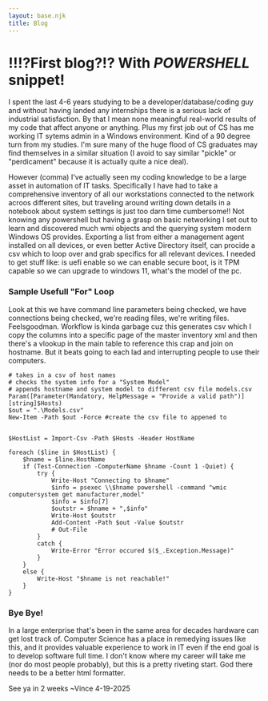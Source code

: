 ```yaml
---
layout: base.njk
title: Blog
---
```

# !!!?First blog?!? With *POWERSHELL* snippet!

I spent the last 4-6 years studying to be a developer/database/coding guy and without having landed any internships there is a serious lack of industrial satisfaction. By that I mean none meaningful real-world results of my code that affect anyone or anything. Plus my first job out of CS has me working IT sytems admin in a Windows environment. Kind of a 90 degree turn from my studies. I'm sure many of the huge flood of CS graduates may find themselves in a similar situation (I avoid to say similar "pickle" or "perdicament" because it is actually quite a nice deal).

However (comma) I've actually seen my coding knowledge to be a large asset in automation of IT tasks. Specifically I have had to take a comprehensive inventory of all our workstations connected to the network acroos different sites, but traveling around writing down details in a notebook about system settings is just too darn time cumbersome!! Not knowing any powershell but having a grasp on basic networking I set out to learn and discovered much wmi objects and the querying system modern Windows OS provides. Exporting a list from either a management agent installed on all devices, or even better Active Directory itself, can procide a csv which to loop over and grab specifics for all relevant devices. I needed to get stuff like: is uefi enable so we can enable secure boot, is it TPM capable so we can upgrade to windows 11, what's the model of the pc.

### Sample Usefull "For" Loop

Look at this we have command line parameters being checked, we have connections being checked, we're reading files, we're writing files. Feelsgoodman. Workflow is kinda garbage cuz this generates csv which I copy the columns into a specific page of the master inventory xml and then there's a vlookup in the main table to reference this crap and join on hostname. But it beats going to each lad and interrupting people to use their computers.
```
# takes in a csv of host names
# checks the system info for a "System Model"
# appends hostname and system model to different csv file models.csv
Param([Parameter(Mandatory, HelpMessage = "Provide a valid path")][string]$Hosts)
$out = ".\Models.csv"
New-Item -Path $out -Force #create the csv file to appened to
        

$HostList = Import-Csv -Path $Hosts -Header HostName

foreach ($line in $HostList) {
    $hname = $line.HostName
    if (Test-Connection -ComputerName $hname -Count 1 -Quiet) {
        try {
            Write-Host "Connecting to $hname"
            $info = psexec \\$hname powershell -command "wmic computersystem get manufacturer,model"
            $info = $info[7]
            $outstr = $hname + ",$info"
            Write-Host $outstr
            Add-Content -Path $out -Value $outstr
            # Out-File
        }
        catch {
            Write-Error "Error occured $($_.Exception.Message)"
        }
    }
    else {
        Write-Host "$hname is not reachable!"
    }
}
```
### Bye Bye!

In a large enterprise that's been in the same area for decades hardware can get lost track of. Computer Science has a place in remedying issues like this, and it provides valuable experience to work in IT even if             the end goal is to develop software full time. I don't know where my career will take me (nor do most people    probably), but this is a pretty riveting start.
God there needs to be a better html formatter.

See ya in 2 weeks
~Vince
4-19-2025